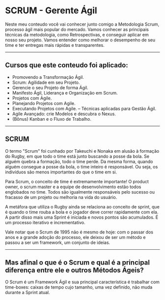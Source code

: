 # **SCRUM - Gerente Ágil**

Neste meu conteudo você vai conhecer junto comigo a Metodologia Scrum, processo ágil mais popular do mercado. 
Vamos conhecer as principais técnicas da metodologia, como Retrospectivas, e conseguir aplicar em nosso seu projeto. 
Vamos entender como melhorar o desempenho de seu time e ter entregas mais rápidas e transparentes.


****

## Cursos que este conteudo foi aplicado:

- Promovendo a Transformação Ágil.
- Scrum: Agilidade em seu Projeto.
- Gerencie o seu Projeto de forma Ágil.
- Manifesto Ágil, Liderança e Organização em Scrum.
- Projetos com Agile.
- Planejando Projetos com Agile.
- Executando Projetos com Agile.
– Técnicas aplicadas para Gestão Ágil.
- Agile Avançado: crie Modelos e descubra o Nexus.
- (Bônus) Kanban e o Fluxo de Trabalho.

****

## SCRUM

O termo "Scrum" foi cunhado por Takeuchi e Nonaka em alusão à formação do Rugby, em que todo o time está junto buscando a posse da bola. Se alguém quebra a formação, todo o time perde. Da mesma forma, quando alguém consegue a posse da bola, o time inteiro é responsável. Ou seja, os indivíduos são menos importantes do que o time em si.

Para Scrum, o conceito de time é extremamente importante! O product owner, o scrum master e a equipe de desenvolvimento estão todos englobados no time. Todos são igualmente responsáveis pelo sucesso ou fracasso de um projeto ou melhoria na vida do usuário.

A metáfora que utiliza o Rugby ainda se relaciona ao conceito de sprint, que é quando o time rouba a bola e o jogador deve correr rapidamente com ela. A partir disso mais uma Sprint é iniciada e novos pontos são acumulados. É um processo iterativo e incrementativo.

Vale notar que o Scrum de 1995 não é mesmo de hoje: com o passar dos anos e a grande adoção do processo, ele deixou de ser um método e passou a ser um framework, um conjunto de ideias.

****

## Mas afinal o que é o Scrum e qual é a principal diferença entre ele e outros Métodos Ágeis?

O Scrum é um Framework Ágil e sua principal característica é trabalhar com time-boxes: caixas de tempo cujo tamanho, uma vez definido, não muda durante a Sprint atual.
